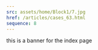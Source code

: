 ```yaml
---
src: assets/home/Block1/7.jpg
href: /articles/cases_63.html
sequence: 8
---
```


this is a banner for the index page




  